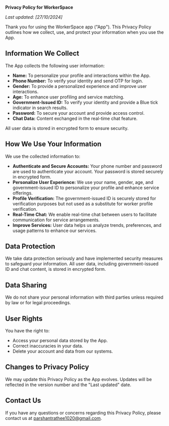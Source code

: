 **Privacy Policy for WorkerSpace**

_Last updated: [27/10/2024]_

Thank you for using the WorkerSpace app ("App"). This Privacy Policy outlines how we collect, use, and protect your information when you use the App.

## Information We Collect

The App collects the following user information:

- **Name:** To personalize your profile and interactions within the App.
- **Phone Number:** To verify your identity and send OTP for login.
- **Gender:** To provide a personalized experience and improve user interactions.
- **Age:** To enhance user profiling and service matching.
- **Government-Issued ID:** To verify your identity and provide a Blue tick indicator in search results.
- **Password:** To secure your account and provide access control.
- **Chat Data:** Content exchanged in the real-time chat feature.

All user data is stored in encrypted form to ensure security.

## How We Use Your Information

We use the collected information to:

- **Authenticate and Secure Accounts:** Your phone number and password are used to authenticate your account. Your password is stored securely in encrypted form.
- **Personalize User Experience:** We use your name, gender, age, and government-issued ID to personalize your profile and enhance service offerings.
- **Profile Verification:** The government-issued ID is securely stored for verification purposes but not used as a substitute for worker profile verification.
- **Real-Time Chat:** We enable real-time chat between users to facilitate communication for service arrangements.
- **Improve Services:** User data helps us analyze trends, preferences, and usage patterns to enhance our services.

## Data Protection

We take data protection seriously and have implemented security measures to safeguard your information. All user data, including government-issued ID and chat content, is stored in encrypted form.

## Data Sharing

We do not share your personal information with third parties unless required by law or for legal proceedings.

## User Rights

You have the right to:

- Access your personal data stored by the App.
- Correct inaccuracies in your data.
- Delete your account and data from our systems.

## Changes to Privacy Policy

We may update this Privacy Policy as the App evolves. Updates will be reflected in the version number and the "Last updated" date.

## Contact Us

If you have any questions or concerns regarding this Privacy Policy, please contact us at parshantrathee1020@gmail.com.
